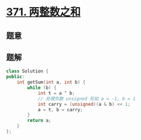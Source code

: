 #  [371. 两整数之和](https://leetcode-cn.com/problems/sum-of-two-integers/)

## 题意



## 题解



```c++
class Solution {
public:
    int getSum(int a, int b) {
        while (b) {
            int t = a ^ b;
            // 处理负数 unsigned 形如 a = -1, b = 1
            int carry = (unsigned)(a & b) << 1;
            a = t, b = carry;
        }
        return a;
    }
};
```



```python3

```

